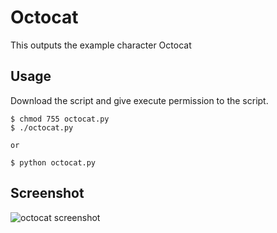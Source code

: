 # Octocat

This outputs the example character Octocat

## Usage

Download the script and give execute permission to the script.

```
$ chmod 755 octocat.py
$ ./octocat.py

or 

$ python octocat.py
```

## Screenshot

![octocat screenshot](https://raw.github.com/jjongyeonglee/python-example/master/screenshots/IMG_01.png)
